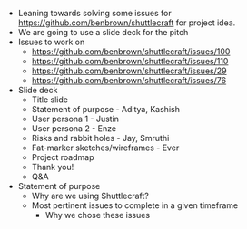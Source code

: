 - Leaning towards solving some issues for https://github.com/benbrown/shuttlecraft for project idea.
- We are going to use a slide deck for the pitch
- Issues to work on
  - https://github.com/benbrown/shuttlecraft/issues/100
  - https://github.com/benbrown/shuttlecraft/issues/110
  - https://github.com/benbrown/shuttlecraft/issues/29
  - https://github.com/benbrown/shuttlecraft/issues/76
- Slide deck
  - Title slide
  - Statement of purpose - Aditya, Kashish
  - User persona 1 - Justin
  - User persona 2 - Enze
  - Risks and rabbit holes - Jay, Smruthi
  - Fat-marker sketches/wireframes - Ever
  - Project roadmap
  - Thank you!
  - Q&A
- Statement of purpose
  - Why are we using Shuttlecraft?
  - Most pertinent issues to complete in a given timeframe
    - Why we chose these issues